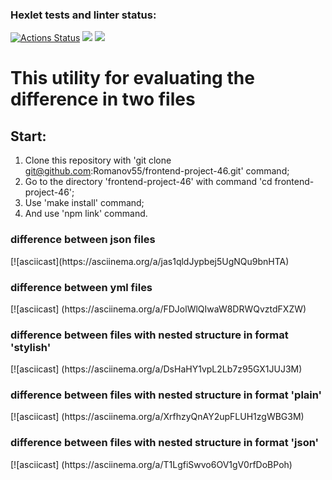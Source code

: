 ### Hexlet tests and linter status:
[![Actions Status](https://github.com/Romanov55/frontend-project-46/workflows/hexlet-check/badge.svg)](https://github.com/Romanov55/frontend-project-46/actions) <a href="https://codeclimate.com/github/Romanov55/frontend-project-46/maintainability"><img src="https://api.codeclimate.com/v1/badges/a865a1e117b33590fd63/maintainability" /></a> <a href="https://codeclimate.com/github/Romanov55/frontend-project-46/test_coverage"><img src="https://api.codeclimate.com/v1/badges/a865a1e117b33590fd63/test_coverage" /></a>

<h1>This utility for evaluating the difference in two files</h1>

<h2>Start:</h2>

1. Clone this repository with 'git clone git@github.com:Romanov55/frontend-project-46.git' command;
2. Go to the directory 'frontend-project-46' with command 'cd frontend-project-46';
3. Use 'make install' command;
4. And use 'npm link' command.

<h3>difference between json files</h3>
[![asciicast](https://asciinema.org/a/jas1qldJypbej5UgNQu9bnHTA)
<h3>difference between yml files</h3>
[![asciicast] (https://asciinema.org/a/FDJolWlQIwaW8DRWQvztdFXZW)
<h3>difference between files with nested structure in format 'stylish'</h3>
[![asciicast] (https://asciinema.org/a/DsHaHY1vpL2Lb7z95GX1JUJ3M)
<h3>difference between files with nested structure in format 'plain'</h3>
[![asciicast] (https://asciinema.org/a/XrfhzyQnAY2upFLUH1zgWBG3M)
<h3>difference between files with nested structure in format 'json'</h3>
[![asciicast] (https://asciinema.org/a/T1LgfiSwvo6OV1gV0rfDoBPoh)